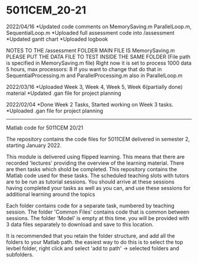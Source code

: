 # 5011CEM_20-21
2022/04/16
*Updated code comments on MemorySaving.m ParallelLoop.m, SequentialLoop.m
*Uploaded full assessment code into /assessment
*Updated gantt chart
*Uploaded logbook

NOTES TO THE /assessment FOLDER
MAIN FILE IS MemorySaving.m
PLEASE PUT THE DATA FILE TO TEST INSIDE THE SAME FOLDER (File path is specified in MemorySaving.m file)
Right now it is set to process 1000 data 5 hours, max processors: 8
If you want to change that do that in SequentialProcessing.m and ParallelProcessing.m also in ParallelLoop.m

2022/03/16
*Uploaded Week 3, Week 4, Week 5, Week 6(partially done) material
*Updated .gan file for project planning

2022/02/04
*Done Week 2 Tasks, Started working on Week 3 tasks.
*Uploaded .gan file for project planning


-------------------

Matlab code for 5011CEM 20/21

The repository contains the code files for 5011CEM delivered in semester 2, starting January 2022.

This module is delivered using flipped learning. This means that there are recorded 'lectures' providing the overview of the learning material. There are then tasks which shold be completed. This repository contains the Matlab code used for these tasks.
The scheduled teaching slots with tutors are to be run as tutorial sessions. You should arrive at these sessions having completed your tasks as well as you can, and use these sessions for additional learning around the topics

Each folder contains code for a separate task, numbered by teaching session.
The folder 'Common Files' contains code that is common between sessions.
The folder 'Model' is empty at this time. you will be provided with 3 data files separately to download and save to this location.

It is recommended that you retain the folder structure, and add all the folders to your Matlab path. the easiest way to do this is to select the top levbel folder, right click and select 'add to path' -> selected folders and subfolders.
